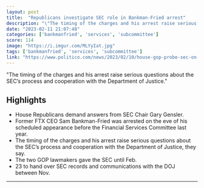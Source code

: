 ```yaml
---
layout: post
title:  "Republicans investigate SEC role in Bankman-Fried arrest"
description: "\"The timing of the charges and his arrest raise serious questions about the SEC’s process and cooperation with the Department of Justice.\""
date: "2023-02-11 21:07:48"
categories: ['bankmanfried', 'services', 'subcommittee']
score: 114
image: "https://i.imgur.com/MLYyIat.jpg"
tags: ['bankmanfried', 'services', 'subcommittee']
link: "https://www.politico.com/news/2023/02/10/house-gop-probe-sec-on-timing-of-ftx-charges-00082300"
---
```


\"The timing of the charges and his arrest raise serious questions about the SEC’s process and cooperation with the Department of Justice.\"

## Highlights

- House Republicans demand answers from SEC Chair Gary Gensler.
- Former FTX CEO Sam Bankman-Fried was arrested on the eve of his scheduled appearance before the Financial Services Committee last year.
- The timing of the charges and his arrest raise serious questions about the SEC’s process and cooperation with the Department of Justice, they say.
- The two GOP lawmakers gave the SEC until Feb.
- 23 to hand over SEC records and communications with the DOJ between Nov.

---
